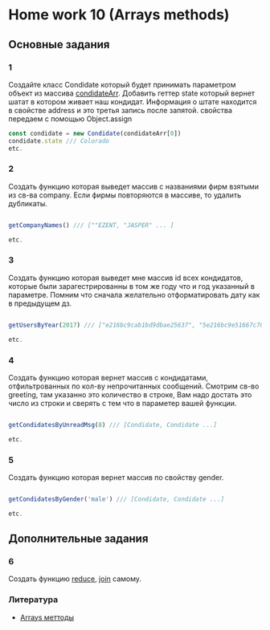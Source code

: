 # Home work 10 (Arrays methods)

## Основные задания

### 1

Создайте класс Condidate который будет принимать параметром объект из массива [condidateArr](https://github.com/Lobasya/HomeWorks/blob/master/HW9/condidateArr.js). Добавить геттер state который вернет шатат в котором живает наш кондидат. Информация о штате находится в свойстве address и это 
третья запись после запятой. свойства передаем с помощью Object.assign

```js
const condidate = new Condidate(condidateArr[0])
condidate.state /// Colorado
etc.
```

### 2

Создать функцию которая выведет массив с названиями фирм взятыми из св-ва company. Если фирмы повторяются в массиве, то удалить дубликаты.

```js

getCompanyNames() /// [""EZENT, "JASPER" ... ]

etc.
```

### 3

Создать функцию которая выведет мне массив id всех кондидатов, которые были зарагестрированны в том же году что и год указанный в параметре. Помним что сначала желательно отформатировать дату как в предыдущем дз.

```js

getUsersByYear(2017) /// ["e216bc9cab1bd9dbae25637", "5e216bc9e51667c70ee19f4f" ...]

etc.
```

### 4

Создать функцию которая вернет массив с кондидатами, отфильтрованных по
кол-ву непрочитанных сообщений. Смотрим св-во greeting, там указанно это количество в строке, Вам надо достать это число из строки и сверять с тем что в параметер вашей функции.

```js

getCondidatesByUnreadMsg(8) /// [Condidate, Condidate ...]

etc.
```

### 5

Создать функцию которая вернет массив по свойству gender.

```js

getCondidatesByGender('male') /// [Condidate, Condidate ...]

etc.
```

## Дополнительные задания

### 6

Создать функцию [reduce](https://developer.mozilla.org/ru/docs/Web/JavaScript/Reference/Global_Objects/Array/Reduce), [join](https://developer.mozilla.org/ru/docs/Web/JavaScript/Reference/Global_Objects/Array/join) самому.


### Литература

* [Arrays меттоды](https://developer.mozilla.org/ru/docs/Web/JavaScript/Reference/Global_Objects/Array)
